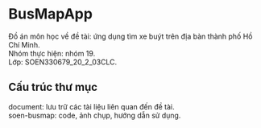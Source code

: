 # BusMapApp
Đồ án môn học về đề tài: ứng dụng tìm xe buýt trên địa bàn thành phố Hồ Chí Minh.  
Nhóm thực hiện: nhóm 19.  
Lớp: SOEN330679_20_2_03CLC.  

## Cấu trúc thư mục
document: lưu trữ các tài liệu liên quan đến đề tài.  
soen-busmap: code, ảnh chụp, hướng dẫn sử dụng.  
